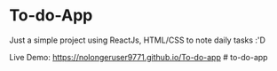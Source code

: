 # To-do-App

Just a simple project using ReactJs, HTML/CSS to note daily tasks :'D

Live Demo: https://nolongeruser9771.github.io/To-do-app
#   t o - d o - a p p  
 